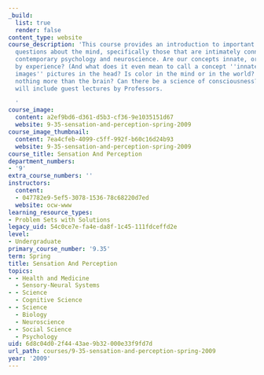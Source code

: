 ```yaml
---
_build:
  list: true
  render: false
content_type: website
course_description: 'This course provides an introduction to important philosophical
  questions about the mind, specifically those that are intimately connected with
  contemporary psychology and neuroscience. Are our concepts innate, or are they acquired
  by experience? (And what does it even mean to call a concept ''innate''?) Are ''mental
  images'' pictures in the head? Is color in the mind or in the world? Is the mind
  nothing more than the brain? Can there be a science of consciousness? The course
  will include guest lectures by Professors.

  '
course_image:
  content: a2ef9bd6-d361-d5b3-cf36-9e1035151d67
  website: 9-35-sensation-and-perception-spring-2009
course_image_thumbnail:
  content: 7ea4cfeb-4099-c5ff-992f-b60c16d24b93
  website: 9-35-sensation-and-perception-spring-2009
course_title: Sensation And Perception
department_numbers:
- '9'
extra_course_numbers: ''
instructors:
  content:
  - 047782e9-5ef5-3078-1536-78c68220d7ed
  website: ocw-www
learning_resource_types:
- Problem Sets with Solutions
legacy_uid: 54c0ce7e-fa4e-da8f-1c45-111fdceffd2e
level:
- Undergraduate
primary_course_number: '9.35'
term: Spring
title: Sensation And Perception
topics:
- - Health and Medicine
  - Sensory-Neural Systems
- - Science
  - Cognitive Science
- - Science
  - Biology
  - Neuroscience
- - Social Science
  - Psychology
uid: 6d8c04d0-2f44-43ae-9b32-000e33f9fd7d
url_path: courses/9-35-sensation-and-perception-spring-2009
year: '2009'
---
```

